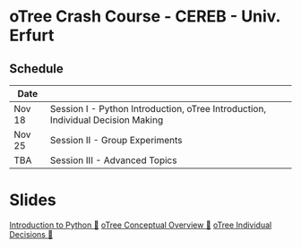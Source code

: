 # oTree Crash Course - CEREB - Univ. Erfurt

## Schedule
| Date      |                                                          |
|-----------|----------------------------------------------------------|
| Nov 18    | Session I  - Python Introduction, oTree Introduction, Individual Decision Making |
| Nov 25    | Session II - Group Experiments                           |
| TBA       | Session III - Advanced Topics                            |

# Slides
[Introduction to Python 🔗](https://www.saral.it/cereb-otree/slides/pyhton_intro.html)
[oTree Conceptual Overview 🔗](https://www.saral.it/cereb-otree/slides/otree_conceptual_overview.html)
[oTree Individual Decisions 🔗](https://www.saral.it/cereb-otree/slides/otree_individual.html)
